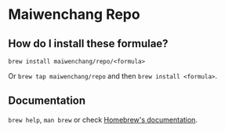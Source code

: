 # Maiwenchang Repo

## How do I install these formulae?

`brew install maiwenchang/repo/<formula>`

Or `brew tap maiwenchang/repo` and then `brew install <formula>`.

## Documentation

`brew help`, `man brew` or check [Homebrew's documentation](https://docs.brew.sh).
